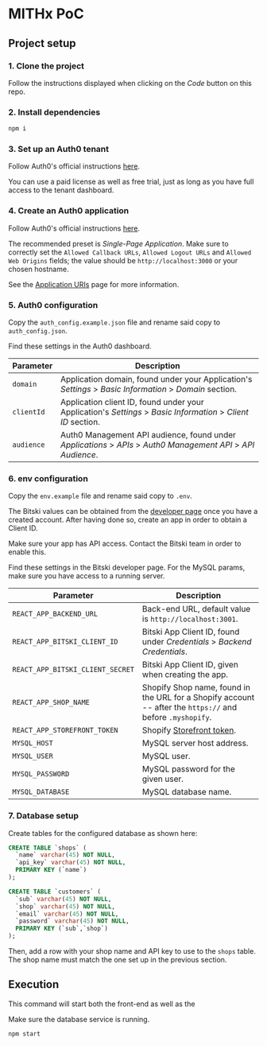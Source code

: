 # MITHx PoC

## Project setup

### 1. Clone the project

Follow the instructions displayed when clicking on the _Code_ button on this repo.

### 2. Install dependencies

```bash
npm i
```

### 3. Set up an Auth0 tenant

Follow Auth0's official instructions [here](https://auth0.com/docs/get-started/auth0-overview/create-tenants).

You can use a paid license as well as free trial, just as long as you have full access to the tenant dashboard.

### 4. Create an Auth0 application

Follow Auth0's official instructions [here](https://auth0.com/docs/get-started/auth0-overview/create-applications).

The recommended preset is _Single-Page Application_. Make sure to correctly set the `Allowed Callback URLs`, `Allowed Logout URLs` and `Allowed Web Origins` fields; the value should be `http://localhost:3000` or your chosen hostname.

See the [Application URIs](https://auth0.com/docs/get-started/auth0-overview/create-applications) page for more information.

### 5. Auth0 configuration

Copy the `auth_config.example.json` file and rename said copy to `auth_config.json`.

Find these settings in the Auth0 dashboard.

| Parameter  | Description                                                                                                   |
| ---------- | ------------------------------------------------------------------------------------------------------------- |
| `domain`   | Application domain, found under your Application's _Settings_ > _Basic Information_ > _Domain_ section.       |
| `clientId` | Application client ID, found under your Application's _Settings_ > _Basic Information_ > _Client ID_ section. |
| `audience` | Auth0 Management API audience, found under _Applications_ > _APIs_ > _Auth0 Management API_ > _API Audience_. |

### 6. env configuration

Copy the `env.example` file and rename said copy to `.env`.

The Bitski values can be obtained from the [developer page](https://developer.bitski.com/) once you have a created account. After having done so, create an app in order to obtain a Client ID.

Make sure your app has API access. Contact the Bitski team in order to enable this.

Find these settings in the Bitski developer page. For the MySQL params, make sure you have access to a running server.

| Parameter                        | Description                                                                                                         |
| -------------------------------- | ------------------------------------------------------------------------------------------------------------------- |
| `REACT_APP_BACKEND_URL`          | Back-end URL, default value is `http://localhost:3001`.                                                             |
| `REACT_APP_BITSKI_CLIENT_ID`     | Bitski App Client ID, found under _Credentials_ > _Backend Credentials_.                                            |
| `REACT_APP_BITSKI_CLIENT_SECRET` | Bitski App Client ID, given when creating the app.                                                                  |
| `REACT_APP_SHOP_NAME`            | Shopify Shop name, found in the URL for a Shopify account -- after the `https://` and before `.myshopify`.          |
| `REACT_APP_STOREFRONT_TOKEN`     | Shopify [Storefront token](https://shopify.dev/docs/api/usage/authentication#access-tokens-for-the-storefront-api). |
| `MYSQL_HOST`                     | MySQL server host address.                                                                                          |
| `MYSQL_USER`                     | MySQL user.                                                                                                         |
| `MYSQL_PASSWORD`                 | MySQL password for the given user.                                                                                  |
| `MYSQL_DATABASE`                 | MySQL database name.                                                                                                |

### 7. Database setup

Create tables for the configured database as shown here:

```sql
CREATE TABLE `shops` (
  `name` varchar(45) NOT NULL,
  `api_key` varchar(45) NOT NULL,
  PRIMARY KEY (`name`)
);

CREATE TABLE `customers` (
  `sub` varchar(45) NOT NULL,
  `shop` varchar(45) NOT NULL,
  `email` varchar(45) NOT NULL,
  `password` varchar(45) NOT NULL,
  PRIMARY KEY (`sub`,`shop`)
);
```

Then, add a row with your shop name and API key to use to the `shops` table. The shop name must match the one set up in the previous section.

## Execution

This command will start both the front-end as well as the

Make sure the database service is running.

```bash
npm start
```
